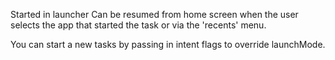 Started in launcher
Can be resumed from home screen when the user selects the app that started the task or via the 'recents' menu.

You can start a new tasks by passing in intent flags to override launchMode.